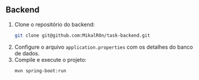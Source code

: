 ## Backend
1. Clone o repositório do backend:
   ```bash
   git clone git@github.com:MikalROn/task-backend.git
   ```
2. Configure o arquivo `application.properties` com os detalhes do banco de dados.
3. Compile e execute o projeto:
   ```bash
   mvn spring-boot:run
   ```
